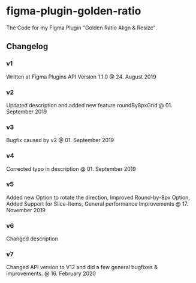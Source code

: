# figma-plugin-golden-ratio
The Code for my Figma Plugin "Golden Ratio Align & Resize".


## Changelog
### v1
Written at Figma Plugins API Version 1.1.0 @ 24. August 2019

### v2
Updated description and added new feature roundBy8pxGrid @ 01. September 2019

### v3
Bugfix caused by v2 @ 01. September 2019

### v4
Corrected typo in description @ 01. September 2019

### v5
Added new Option to rotate the direction, Improved Round-by-8px Option, Added Support for Slice-Items, General performance Improvements @ 17. November 2019

### v6
Changed description

### v7
Changed API version to V12 and did a few general bugfixes & improvements. @ 16. February 2020
